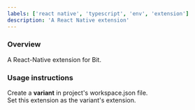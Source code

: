 ```yaml
---
labels: ['react native', 'typescript', 'env', 'extension']
description: 'A React Native extension'
---
```


### Overview

A React-Native extension for Bit.

### Usage instructions

Create a **variant** in project's workspace.json file.  
Set this extension as the variant's extension.
